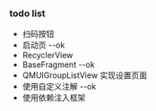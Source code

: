 ### todo list
- 扫码按钮
- 启动页  --ok 
- RecyclerView
- BaseFragment  --ok
- QMUIGroupListView 实现设置页面
- 使用自定义注解  --ok
- 使用依赖注入框架 